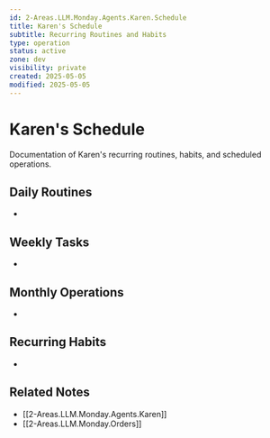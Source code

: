 ```yaml
---
id: 2-Areas.LLM.Monday.Agents.Karen.Schedule
title: Karen's Schedule
subtitle: Recurring Routines and Habits
type: operation
status: active
zone: dev
visibility: private
created: 2025-05-05
modified: 2025-05-05
---
```


# Karen's Schedule

Documentation of Karen's recurring routines, habits, and scheduled operations.

## Daily Routines

- 

## Weekly Tasks

-

## Monthly Operations

-

## Recurring Habits

-

## Related Notes
- [[2-Areas.LLM.Monday.Agents.Karen]]
- [[2-Areas.LLM.Monday.Orders]]